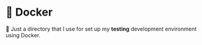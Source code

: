 # 🐳 Docker

🧪 Just a directory that I use for set up my **testing** development environment using Docker.